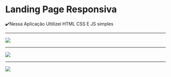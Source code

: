 <h1>Landing Page Responsiva</h1>
<p>✔️Nessa Aplicação Ultilizei HTML CSS E JS simples</p>
<hr>
<img src="https://user-images.githubusercontent.com/77301626/134787667-f0fe0db1-59e7-4480-8465-cfe295809128.PNG">
<hr>
<img src="https://user-images.githubusercontent.com/77301626/134787771-080bf0f6-8771-4462-ab2b-dfee7b908b91.PNG">
<hr>
<img src="https://user-images.githubusercontent.com/77301626/134787843-1fbfcad9-6da2-4f13-b822-0f5b63bd9c2a.PNG">

